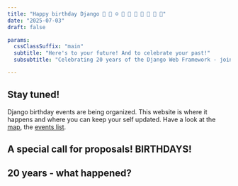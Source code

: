 ```yaml
---
title: "Happy birthday Django 🎂 🥳 ☺️ 🎁 🌈 🚀 💝 🤗 🦄 🎨"
date: "2025-07-03"
draft: false

params:
  cssClassSuffix: "main"
  subtitle: "Here's to your future! And to celebrate your past!"
  subsubtitle: "Celebrating 20 years of the Django Web Framework - join or initiate a local birthday event, read more about Django's history and check out special online events and merchandise."

---
```


## Stay tuned!

Django birthday events are being organized. This website is where it happens and where you can keep your self updated. Have a look at the [map](#map), the [events list](#events).

## A special call for proposals! BIRTHDAYS!

## 20 years - what happened?

